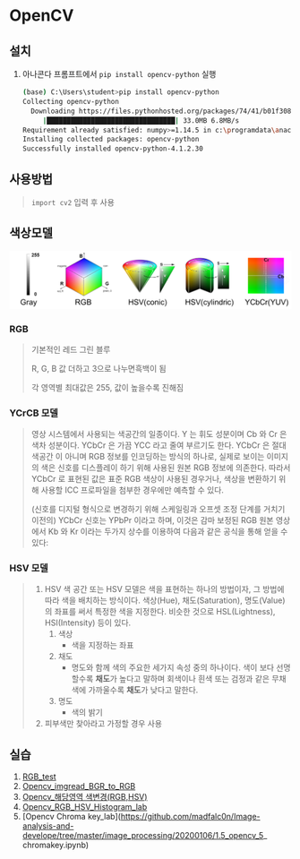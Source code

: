 # OpenCV

## 설치

1. 아나콘다 프롬프트에서 `pip install opencv-python` 실행

   ```bash
   (base) C:\Users\student>pip install opencv-python
   Collecting opencv-python
     Downloading https://files.pythonhosted.org/packages/74/41/b01f308ca4a22c8c368ed4ee80ef5318efe2f221cd0024a3a0ee9df6a94d/opencv_python-4.1.2.30-cp37-cp37m-win_amd64.whl (33.0MB)
        |████████████████████████████████| 33.0MB 6.8MB/s
   Requirement already satisfied: numpy>=1.14.5 in c:\programdata\anaconda3\lib\site-packages (from opencv-python) (1.16.5)
   Installing collected packages: opencv-python
   Successfully installed opencv-python-4.1.2.30
   ```




## 사용방법

>  `import cv2` 입력 후 사용



## 색상모델

![color](images/color.PNG)



### RGB

> 기본적인 레드 그린 블루
>
> R, G, B 값 더하고 3으로 나누면흑백이 됨
>
> 각 영역별 최대값은 255, 값이 높을수록 진해짐



### YCrCB 모델

>영상 시스템에서 사용되는 색공간의 일종이다. Y 는 휘도 성분이며 Cb 와 Cr 은 색차 성분이다. YCbCr 은 가끔 YCC 라고 줄여 부르기도 한다. YCbCr 은 절대 색공간 이 아니며 RGB 정보를 인코딩하는 방식의 하나로, 실제로 보이는 이미지의 색은 신호를 디스플레이 하기 위해 사용된 원본 RGB 정보에 의존한다. 따라서 YCbCr 로 표현된 값은 표준 RGB 색상이 사용된 경우거나, 색상을 변환하기 위해 사용할 ICC 프로파일을 첨부한 경우에만 예측할 수 있다.
>
>(신호를 디지털 형식으로 변경하기 위해 스케일링과 오프셋 조정 단계를 거치기 이전의) YCbCr 신호는 YPbPr 이라고 하며, 이것은 감마 보정된 RGB 원본 영상에서 Kb 와 Kr 이라는 두가지 상수를 이용하여 다음과 같은 공식을 통해 얻을 수 있다:



### HSV 모델 

> 1. HSV 색 공간 또는 HSV 모델은 색을 표현하는 하나의 방법이자, 그 방법에 따라 색을 배치하는 방식이다. 색상(Hue), 채도(Saturation), 명도(Value)의 좌표를 써서 특정한 색을 지정한다. 비슷한 것으로 HSL(Lightness), HSI(Intensity) 등이 있다.
>    1. 색상
>       - 색을 지정하는 좌표
>    2. 채도
>       - 명도와 함께 색의 주요한 세가지 속성 중의 하나이다. 색이 보다 선명할수록 **채도**가 높다고 말하며 회색이나 흰색 또는 검정과 같은 무채색에 가까울수록 **채도**가 낮다고 말한다.
>    3. 명도
>       - 색의 밝기
> 2. 피부색만 찾아라고 가정할 경우 사용





## 실습

1. [RGB_test](https://github.com/madfalc0n/Image-analysis-and-develope/tree/master/image_processing/20200106/1.1_rgb_test.ipynb)
2. [Opencv_imgread_BGR_to_RGB](https://github.com/madfalc0n/Image-analysis-and-develope/tree/master/image_processing/https://github.com/madfalc0n/Image-analysis-and-develope/tree/master/image_processing/20200106/1.2_opencv_1_img_open_converting.ipynb)
3. [Opencv_해당영역 색변경(RGB,HSV)](https://github.com/madfalc0n/Image-analysis-and-develope/tree/master/image_processing/20200106/1.3_opencv_2_hsv_lab.ipynb)
4. [Opencv_RGB_HSV_Histogram_lab](https://github.com/madfalc0n/Image-analysis-and-develope/tree/master/image_processing/20200106/1.4_opencv_3_hist_lab.ipynb)
5. [Opencv Chroma key_lab](https://github.com/madfalc0n/Image-analysis-and-develope/tree/master/image_processing/20200106/1.5_opencv_5_ chromakey.ipynb)